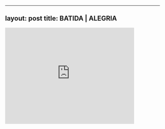 

---
layout: post
title: BATIDA | ALEGRIA
---


<iframe width="420" height="315" src="http://www.youtube.com/embed/f7e0n6H7jak" frameborder="0" allowfullscreen></iframe>

